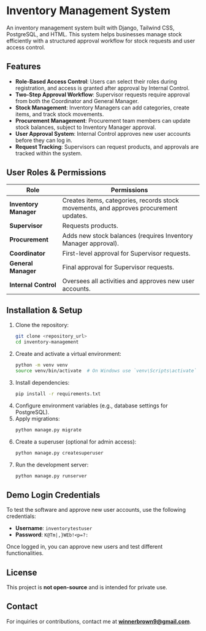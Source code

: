 # Inventory Management System

An inventory management system built with Django, Tailwind CSS, PostgreSQL, and HTML. This system helps businesses manage stock efficiently with a structured approval workflow for stock requests and user access control.

## Features

- **Role-Based Access Control**: Users can select their roles during registration, and access is granted after approval by Internal Control.
- **Two-Step Approval Workflow**: Supervisor requests require approval from both the Coordinator and General Manager.
- **Stock Management**: Inventory Managers can add categories, create items, and track stock movements.
- **Procurement Management**: Procurement team members can update stock balances, subject to Inventory Manager approval.
- **User Approval System**: Internal Control approves new user accounts before they can log in.
- **Request Tracking**: Supervisors can request products, and approvals are tracked within the system.

## User Roles & Permissions

| Role                | Permissions |
|---------------------|-------------|
| **Inventory Manager** | Creates items, categories, records stock movements, and approves procurement updates. |
| **Supervisor**       | Requests products. |
| **Procurement**      | Adds new stock balances (requires Inventory Manager approval). |
| **Coordinator**      | First-level approval for Supervisor requests. |
| **General Manager**  | Final approval for Supervisor requests. |
| **Internal Control** | Oversees all activities and approves new user accounts. |

## Installation & Setup

1. Clone the repository:
   ```sh
   git clone <repository_url>
   cd inventory-management
   ```
2. Create and activate a virtual environment:
   ```sh
   python -m venv venv
   source venv/bin/activate  # On Windows use `venv\Scripts\activate`
   ```
3. Install dependencies:
   ```sh
   pip install -r requirements.txt
   ```
4. Configure environment variables (e.g., database settings for PostgreSQL).
5. Apply migrations:
   ```sh
   python manage.py migrate
   ```
6. Create a superuser (optional for admin access):
   ```sh
   python manage.py createsuperuser
   ```
7. Run the development server:
   ```sh
   python manage.py runserver
   ```

## Demo Login Credentials

To test the software and approve new user accounts, use the following credentials:

- **Username**: `inventorytestuser`
- **Password**: `K@Tm|,}WEb!<p=?:`

Once logged in, you can approve new users and test different functionalities.

## License

This project is **not open-source** and is intended for private use.

## Contact

For inquiries or contributions, contact me at **winnerbrown9@gmail.com**.

